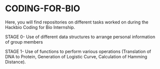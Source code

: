 # CODING-FOR-BIO
Here, you will find repositories on different tasks worked on during the Hackbio Coding for Bio Internship.

STAGE 0- Use of different data structures to arrange personal information of group members 

STAGE 1- Use of functions to perform various operations (Translation of DNA to Protein, Generation of Logistic Curve, Calculation of Hamming Distance).
